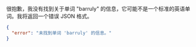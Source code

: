 很抱歉，我没有找到关于单词 "barruly" 的信息，它可能不是一个标准的英语单词。我将返回一个错误 JSON 格式。

```json
{
  "error": "未找到单词 'barruly' 的信息。"
}
```
 